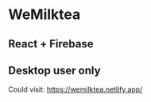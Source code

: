 # WeMilktea

## React + Firebase
## Desktop user only


Could visit: https://wemilktea.netlify.app/
